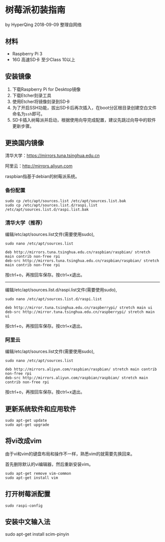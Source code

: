 # 树莓派初装指南

by HyperQing 2018-09-09 整理自网络

## 材料

- Raspberry Pi 3
- 16G 高速SD卡 至少Class 10以上

## 安装镜像

1. 下载Raspberry Pi for Desktop镜像
2. 下载Etcher刻录工具
3. 使用Etcher将镜像刻录到SD卡
4. 为了开启SSH功能，拔出SD卡后再次插入，在boot分区根目录创建空白文件命名为`ssh`即可。
5. SD卡插入树莓派并启动，根据使用向导完成配置，建议先跳过向导中的软件更新步骤。

## 更换国内镜像

清华大学：https://mirrors.tuna.tsinghua.edu.cn

阿里云：http://mirrors.aliyun.com

raspbian指基于debian的树莓派系统。

### 备份配置

```
sudo cp /etc/apt/sources.list /etc/apt/sources.list.bak
sudo cp /etc/apt/sources.list.d/raspi.list /etc/apt/sources.list.d/raspi.list.bak
```

### 清华大学（推荐）

编辑/etc/apt/sources.list文件(需要使用sudo),
```
sudo nano /etc/apt/sources.list
```

```
deb http://mirrors.tuna.tsinghua.edu.cn/raspbian/raspbian/ stretch main contrib non-free rpi
deb-src http://mirrors.tuna.tsinghua.edu.cn/raspbian/raspbian/ stretch main contrib non-free rpi
```
按ctrl+o，再按回车保存。按ctrl+x退出。

------

编辑/etc/apt/sources.list.d/raspi.list文件(需要使用sudo),
```
sudo nano /etc/apt/sources.list.d/raspi.list
```

```
deb http://mirror.tuna.tsinghua.edu.cn/raspberrypi/ stretch main ui
deb-src http://mirror.tuna.tsinghua.edu.cn/raspberrypi/ stretch main ui
```
按ctrl+o，再按回车保存。按ctrl+x退出。

### 阿里云

编辑/etc/apt/sources.list文件(需要使用sudo),
```
sudo nano /etc/apt/sources.list
```

```
deb http://mirrors.aliyun.com/raspbian/raspbian/ stretch main contrib non-free rpi
deb-src http://mirrors.aliyun.com/raspbian/raspbian/ stretch main contrib non-free rpi
```
按ctrl+o，再按回车保存。按ctrl+x退出。

## 更新系统软件和应用软件

```
sudo apt-get update
sudo apt-get upgrade
```

## 将vi改成vim

由于vi和vim的键盘布局和操作不一样，熟悉vim的就需要先换回来。

首先删除默认的vi编辑器，然后重新安装vim。
```
sudo apt-get remove vim-common
sudo apt-get install vim
```

## 打开树莓派配置

```
sudo raspi-config
```

## 安装中文输入法

sudo apt-get install scim-pinyin

